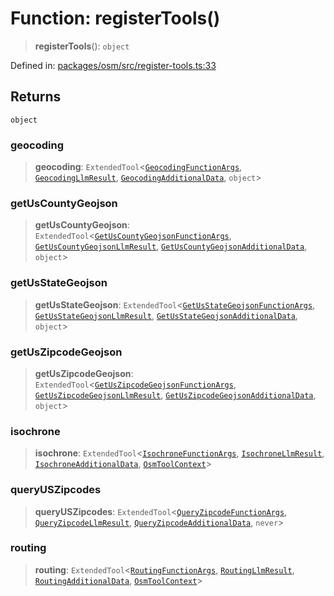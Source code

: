 # Function: registerTools()

> **registerTools**(): `object`

Defined in: [packages/osm/src/register-tools.ts:33](https://github.com/GeoDaCenter/openassistant/blob/2c7e2a603db0fcbd6603996e5ea15006191c5f7f/packages/osm/src/register-tools.ts#L33)

## Returns

`object`

### geocoding

> **geocoding**: `ExtendedTool`\<[`GeocodingFunctionArgs`](../type-aliases/GeocodingFunctionArgs.md), [`GeocodingLlmResult`](../type-aliases/GeocodingLlmResult.md), [`GeocodingAdditionalData`](../type-aliases/GeocodingAdditionalData.md), `object`\>

### getUsCountyGeojson

> **getUsCountyGeojson**: `ExtendedTool`\<[`GetUsCountyGeojsonFunctionArgs`](../type-aliases/GetUsCountyGeojsonFunctionArgs.md), [`GetUsCountyGeojsonLlmResult`](../type-aliases/GetUsCountyGeojsonLlmResult.md), [`GetUsCountyGeojsonAdditionalData`](../type-aliases/GetUsCountyGeojsonAdditionalData.md), `object`\>

### getUsStateGeojson

> **getUsStateGeojson**: `ExtendedTool`\<[`GetUsStateGeojsonFunctionArgs`](../type-aliases/GetUsStateGeojsonFunctionArgs.md), [`GetUsStateGeojsonLlmResult`](../type-aliases/GetUsStateGeojsonLlmResult.md), [`GetUsStateGeojsonAdditionalData`](../type-aliases/GetUsStateGeojsonAdditionalData.md), `object`\>

### getUsZipcodeGeojson

> **getUsZipcodeGeojson**: `ExtendedTool`\<[`GetUsZipcodeGeojsonFunctionArgs`](../type-aliases/GetUsZipcodeGeojsonFunctionArgs.md), [`GetUsZipcodeGeojsonLlmResult`](../type-aliases/GetUsZipcodeGeojsonLlmResult.md), [`GetUsZipcodeGeojsonAdditionalData`](../type-aliases/GetUsZipcodeGeojsonAdditionalData.md), `object`\>

### isochrone

> **isochrone**: `ExtendedTool`\<[`IsochroneFunctionArgs`](../type-aliases/IsochroneFunctionArgs.md), [`IsochroneLlmResult`](../type-aliases/IsochroneLlmResult.md), [`IsochroneAdditionalData`](../type-aliases/IsochroneAdditionalData.md), [`OsmToolContext`](../type-aliases/OsmToolContext.md)\>

### queryUSZipcodes

> **queryUSZipcodes**: `ExtendedTool`\<[`QueryZipcodeFunctionArgs`](../type-aliases/QueryZipcodeFunctionArgs.md), [`QueryZipcodeLlmResult`](../type-aliases/QueryZipcodeLlmResult.md), [`QueryZipcodeAdditionalData`](../type-aliases/QueryZipcodeAdditionalData.md), `never`\>

### routing

> **routing**: `ExtendedTool`\<[`RoutingFunctionArgs`](../type-aliases/RoutingFunctionArgs.md), [`RoutingLlmResult`](../type-aliases/RoutingLlmResult.md), [`RoutingAdditionalData`](../type-aliases/RoutingAdditionalData.md), [`OsmToolContext`](../type-aliases/OsmToolContext.md)\>
